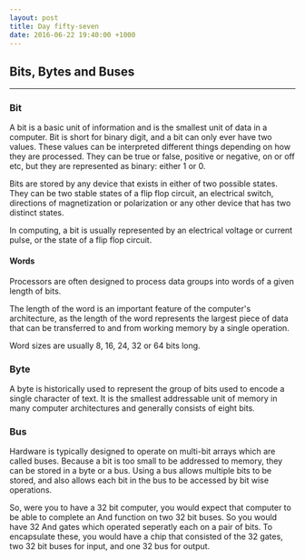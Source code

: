 ```yaml
---
layout: post
title: Day fifty-seven
date: 2016-06-22 19:40:00 +1000
---
```


## Bits, Bytes and Buses
---------

### Bit

A bit is a basic unit of information and is the smallest unit of data in a computer.  Bit is short for binary digit, and a bit can only ever have two values.  These values can be interpreted different things depending on how they are processed.  They can be true or false, positive or negative, on or off etc, but they are represented as binary: either 1 or 0.

Bits are stored by any device that exists in either of two possible states.  They can be two stable states of a flip flop circuit, an electrical switch, directions of magnetization or polarization or any other device that has two distinct states.

In computing, a bit is usually represented by an electrical voltage or current pulse, or the state of a flip flop circuit.

#### Words

Processors are often designed to process data groups into words of a given length of bits.

The length of the word is an important feature of the computer's architecture, as the length of the word represents the largest piece of data that can be transferred to and from working memory by a single operation.

Word sizes are usually 8, 16, 24, 32 or 64 bits long.

### Byte

A byte is historically used to represent the group of bits used to encode a single character of text.  It is the smallest addressable unit of memory in many computer architectures and generally consists of eight bits.

### Bus

Hardware is typically designed to operate on multi-bit arrays which are called buses.  Because a bit is too small to be addressed to memory, they can be stored in a byte or a bus.  Using a bus allows multiple bits to be stored, and also allows each bit in the bus to be accessed by bit wise operations.

So, were you to have a 32 bit computer, you would expect that computer to be able to complete an And function on two 32 bit buses.  So you would have 32 And gates which operated seperatly each on a pair of bits.  To encapsulate these, you would have a chip that consisted of the 32 gates, two 32 bit buses for input, and one 32 bus for output.
